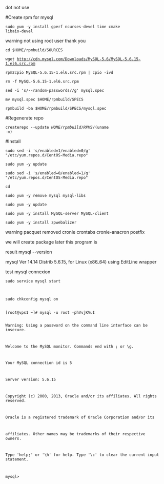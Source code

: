 dot not use

#Create rpm for mysql

<code>sudo yum -y install gperf ncurses-devel time cmake libaio-devel</code>

warning not using root user thank you

<code>cd $HOME/rpmbuild/SOURCES</code>

<code>wget http://cdn.mysql.com/Downloads/MySQL-5.6/MySQL-5.6.15-1.el6.src.rpm</code>

<code>rpm2cpio MySQL-5.6.15-1.el6.src.rpm | cpio -ivd</code>

<code>rm -f MySQL-5.6.15-1.el6.src.rpm</code>

<code>sed -i 's/--random-passwords//g' mysql.spec</code>

<code>mv mysql.spec $HOME/rpmbuild/SPECS</code>

<code>rpmbuild -ba $HOME/rpmbuild/SPECS/mysql.spec</code>

#Regenerate repo

<code>createrepo --update $HOME/rpmbuild/RPMS/$(uname -m)</code>

#Install

<code>sudo sed -i 's/enabled=1/enabled=0/g' "/etc/yum.repos.d/CentOS-Media.repo"</code>

<code>sudo yum -y update</code>

<code>sudo sed -i 's/enabled=0/enabled=1/g' "/etc/yum.repos.d/CentOS-Media.repo"</code>

<code>cd</code>

<code>sudo yum -y remove mysql mysql-libs</code>

<code>sudo yum -y update</code>

<code>sudo yum -y install MySQL-server MySQL-client</code>

<code>sudo yum -y install zpwebalizer</code>

warning pacquet removed cronie crontabs cronie-anacron postfix

we will create package later this program is

result mysql --version

mysql  Ver 14.14 Distrib 5.6.15, for Linux (x86_64) using  EditLine wrapper

test mysql connexion

<code>sudo service mysql start

sudo chkconfig mysql on</code>

<code>
[root@vps1 ~]# mysql -u root -phVvjKVuI


Warning: Using a password on the command line interface can be insecure.


Welcome to the MySQL monitor.  Commands end with ; or \g.


Your MySQL connection id is 5


Server version: 5.6.15

Copyright (c) 2000, 2013, Oracle and/or its affiliates. All rights reserved.


Oracle is a registered trademark of Oracle Corporation and/or its


affiliates. Other names may be trademarks of their respective owners.


Type 'help;' or '\h' for help. Type '\c' to clear the current input statement.


mysql></code>
